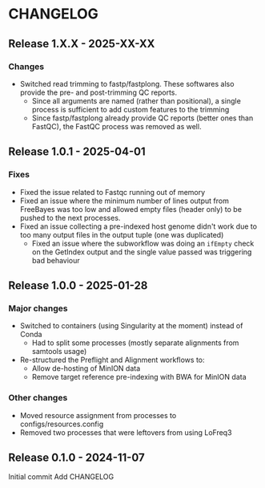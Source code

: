 # CHANGELOG

## Release 1.X.X - 2025-XX-XX

### Changes
- Switched read trimming to fastp/fastplong. These softwares also provide the pre- and post-trimming QC reports.
  - Since all arguments are named (rather than positional), a single process is sufficient to add custom features to the trimming
  - Since fastp/fastplong already provide QC reports (better ones than FastQC), the FastQC process was removed as well.

## Release 1.0.1 - 2025-04-01

### Fixes
- Fixed the issue related to Fastqc running out of memory
- Fixed an issue where the minimum number of lines output from FreeBayes was too low and allowed empty files (header only) to be pushed to the next processes.
- Fixed an issue collecting a pre-indexed host genome didn't work due to too many output files in the output tuple (one was duplicated)
  - Fixed an issue where the subworkflow was doing an `ifEmpty` check on the GetIndex output and the single value passed was triggering bad behaviour

## Release 1.0.0 - 2025-01-28

### Major changes
- Switched to containers (using Singularity at the moment) instead of Conda
  - Had to split some processes (mostly separate alignments from samtools usage)
- Re-structured the Preflight and Alignment workflows to:
  - Allow de-hosting of MinION data
  - Remove target reference pre-indexing with BWA for MinION data

### Other changes
- Moved resource assignment from processes to configs/resources.config
- Removed two processes that were leftovers from using LoFreq3

## Release 0.1.0 - 2024-11-07

Initial commit
Add CHANGELOG